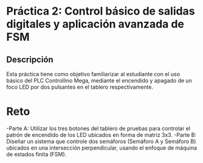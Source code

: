 # Práctica 2: Control básico de salidas digitales y aplicación avanzada de FSM

## Descripción
Esta práctica tiene como objetivo familiarizar al estudiante con el uso básico del PLC Controllino Mega, mediante el encendido y apagado de un foco LED por dos pulsantes en el tablero respectivamente.

# Reto

-Parte A: Utilizar los tres botones del tablero de pruebas para controlar el patrón de encendido de los LED ubicados en forma de matriz 3x3.
-Parte B: Diseñar un sistema que controle dos semáforos (Semáforo A y Semáforo B) ubicados en una intersección perpendicular, usando el enfoque de máquina de estados finita (FSM). 
